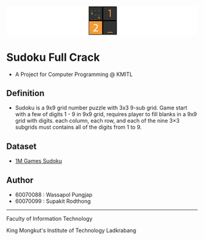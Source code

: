 ![](/src/resource/readmeImg/banner.png)

# Sudoku Full Crack
* A Project for Computer Programming @ KMITL

## Definition
* Sudoku is a 9x9 grid number puzzle with 3x3 9-sub grid. Game start with a few of digits 1 - 9 in 9x9 grid,
requires player to fill blanks in a 9x9 grid with digits. each column, each row, and each of the nine 3×3 subgrids must contains all of the digits from 1 to 9.

## Dataset
* [1M Games Sudoku](https://www.kaggle.com/bryanpark/sudoku)

## Author
* 60070088 : Wassapol Pungjap
* 60070099 : Supakit Rodthong
---

Faculty of Information Technology

King Mongkut's Institute of Technology Ladkrabang
